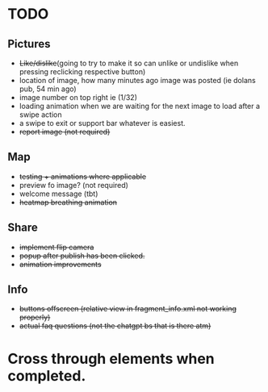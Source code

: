 # TODO

## Pictures
- ~~Like/dislike~~(going to try to make it so can unlike or undislike when pressing reclicking respective button)
- location of image, how many minutes ago image was posted (ie dolans pub,  54 min ago)
- image number on top right ie (1/32)
- loading animation when we are waiting for the next image to load after a swipe action
- a swipe to exit or support bar whatever is easiest.
- ~~report image (not required)~~

## Map 
- ~~testing + animations where applicable~~
- preview fo image? (not required)
- welcome message (tbt)
- ~~heatmap breathing animation~~

## Share 
- ~~implement flip camera~~
- ~~popup after publish has been clicked.~~
- ~~animation improvements~~

## Info
- ~~buttons offscreen (relative view in fragment_info.xml not working properly)~~
- ~~actual faq questions (not the chatgpt bs that is there atm)~~


# Cross through elements when completed.

